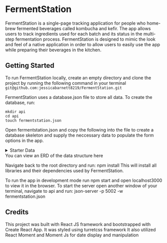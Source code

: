 # FermentStation
FermentStation is a single-page tracking application for people who home-brew fermented beverages called kombucha and kefir. The app allows users to track ingredients used for each batch and its status in the multi-step fermentation process. FermentStation is designed to mimic the look and feel of a native application in order to allow users to easily use the app while preparing their beverages in the kitchen.

## Getting Started
To run FermentStation locally, create an empty directory and clone the project by running the following command in your terminal ```git@github.com:jessicabarnett8219/FermentStation.git```

FermentStation uses a database.json file to store all data. To create the database, run:
```
mkdir api
cd api
touch fermentstation.json
```

Open fermentstation.json and copy the following into the file to create a database skeleton and supply the neccessary data to populate the form options in the app. 

<details><summary>Starter Data</summary>
```
  {
  "users": [
    {
      "id": 1,
      "firstName": "TestUser",
      "lastName": "TestUser",
      "email": "test@test.com",
      "password": "test"
    }
  ],
  "batches": [
    {
      "name": "Test Batch",
      "userId": 1,
      "typeId": 2,
      "rating": "",
      "review": "",
      "startDate": "2018-12-30",
      "bottleDate": "",
      "completeDate": "",
      "status": 1,
      "id": 1
    }
  ],
  "types": [
    {
      "id": 1,
      "name": "Kombucha"
    },
    {
      "id": 2,
      "name": "Water Kefir"
    }
  ],
  "statuses": [
    {
      "id": 1,
      "name": "brewing"
    },
    {
      "id": 2,
      "name": "bottled"
    },
    {
      "id": 3,
      "name": "completed"
    }
  ],
  "ingredient-categories": [
    {
      "id": 1,
      "name": "sugar"
    },
    {
      "id": 2,
      "name": "supplements"
    },
    {
      "id": 3,
      "name": "tea"
    },
    {
      "id": 4,
      "name": "kefir starter"
    },
    {
      "id": 5,
      "name": "flavoring"
    },
    {
      "id": 6,
      "name": "kombucha starter"
    },
    {
      "id": 7,
      "name": "water"
    }
  ],
  "ingredients": [
    {
      "id": 1,
      "name": "white sugar",
      "categoryId": 1
    },
    {
      "id": 2,
      "name": "baking soda",
      "categoryId": 2
    },
    {
      "id": 3,
      "name": "black tea",
      "categoryId": 3
    },
    {
      "id": 5,
      "name": "kefir grains",
      "categoryId": 4
    },
    {
      "id": 6,
      "name": "grape juice",
      "categoryId": 5
    },
    {
      "id": 7,
      "name": "vinegar",
      "categoryId": 6
    },
    {
      "id": 8,
      "name": "spring water",
      "categoryId": 7
    },
    {
      "id": 9,
      "name": "coconut sugar",
      "categoryId": 1
    },
    {
      "id": 10,
      "name": "molassess",
      "categoryId": 1
    },
    {
      "id": 11,
      "name": "unrefined cane sugar",
      "categoryId": 1
    },
    {
      "id": 12,
      "name": "green tea",
      "categoryId": 3
    },
    {
      "id": 13,
      "name": "oolong tea",
      "categoryId": 3
    },
    {
      "id": 14,
      "name": "filtered water",
      "categoryId": 7
    },
    {
      "id": 15,
      "name": "lemon wedge",
      "categoryId": 2
    },
    {
      "id": 16,
      "name": "dried fruit piece",
      "categoryId": 2
    },
    {
      "id": 17,
      "name": "sea salt",
      "categoryId": 2
    },
    {
      "id": 18,
      "name": "starter tea",
      "categoryId": 6
    },
    {
      "id": 19,
      "name": "orange juice",
      "categoryId": 5
    },
    {
      "id": 20,
      "name": "mango juice",
      "categoryId": 5
    },
    {
      "id": 21,
      "name": "palm sugar",
      "categoryId": 1
    },
    {
      "id": 22,
      "name": "brown sugar",
      "categoryId": 1
    },
    {
      "id": 23,
      "name": "cherry juice",
      "categoryId": 5
    },
    {
      "id": 24,
      "name": "lime juice",
      "categoryId": 5
    },
    {
      "id": 25,
      "name": "lemon juice",
      "categoryId": 5
    },
    {
      "id": 26,
      "name": "fresh fruit",
      "categoryId": 5
    },
    {
      "id": 27,
      "name": "cinnamon",
      "categoryId": 5
    },
    {
      "id": 28,
      "name": "ginger",
      "categoryId": 5
    },
    {
      "id": 29,
      "name": "vanilla",
      "categoryId": 5
    }
  ],
  "batches-ingredients": [
    {
      "ingredientId": 8,
      "batchId": 1,
      "amount": 4,
      "measurement": "cups",
      "id": 1
    }
  ]
  }
```
</details>
You can view an ERD of the data structure here

Navigate back to the root directory and run: npm install This will install all libraries and their dependencies used by FermentStation. 

To run the app in development mode run npm start and open localhost3000 to view it in the browser. To start the server open another window of your terminal, navigate to api and run: json-server -p 5002 -w fermentstation.json

## Credits

This project was built with React JS framework and bootstrapped with Create React App.
It was styled using turretcss framework
It also utilized React Moment and Moment Js for date display and manipulation





